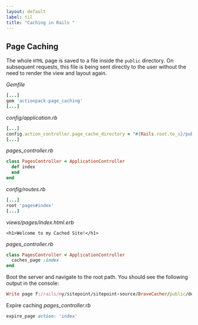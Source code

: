 ```yaml
---
layout: default
label: til
title: "Caching in Rails "
---
```


## Page Caching 
The whole `HTML` page is saved to a file inside the `public` directory. On subsequent requests, this file is being sent directly to the user without the need to render the view and layout again.

_Gemfile_
```ruby 
[...]
gem 'actionpack-page_caching'
[...]
```
_config/application.rb_
```ruby
[...]
config.action_controller.page_cache_directory = "#{Rails.root.to_s}/public/deploy"
[...]
```
_pages_controller.rb_
```ruby
class PagesController < ApplicationController
  def index
  end
end
```
_config/routes.rb_
```ruby
[...]
root 'pages#index'
[...]
```
_views/pages/index.html.erb_
```erb
<h1>Welcome to my Cached Site!</h1>
```
_pages_controller.rb_
```ruby
class PagesController < ApplicationController
  caches_page :index
end
```
Boot the server and navigate to the root path. You should see the following output in the console:
```ruby
Write page f:/rails/my/sitepoint/sitepoint-source/BraveCacher/public/deploy/index.html (1.0ms)
```
Expire caching 
_pages_controller.rb_
```ruby
expire_page action: 'index'
```

